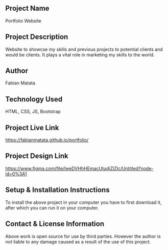 ## Project Name
Portfolio Website

## Project Description
Website to showcse my skills and previous projects to potential clients and would be clients.
It plays a vital role in marketing my skills to the world.

## Author
Fabian Matata

## Technology Used
HTML, CSS, JS, Bootstrap

## Project Live Link
https://fabianmatata.github.io/portfolio/
## Project Design Link
https://www.figma.com/file/lweDVHhHEmacUtudjZlZlc/Untitled?node-id=0%3A1

## Setup & Installation Instructions
To install the above project in your computer you have to first download it, after which you can run it on your computer.

## Contact & License Information
Above work is open source for use by third parties.
However the author is not liable to any damage caused as a result of the use of this project.